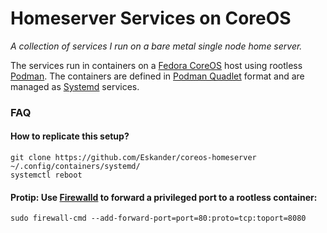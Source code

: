 # Homeserver Services on CoreOS

_A collection of services I run on a bare metal single node home server._

The services run in containers on a [Fedora CoreOS](https://fedoraproject.org/coreos/) host using rootless [Podman](https://podman.io/). The containers are defined in [Podman Quadlet](https://docs.podman.io/en/stable/markdown/podman-systemd.unit.5.html) format and are managed as [Systemd](https://systemd.io/) services.

### FAQ

#### How to replicate this setup?
```
git clone https://github.com/Eskander/coreos-homeserver ~/.config/containers/systemd/
systemctl reboot
```

#### Protip: Use [Firewalld](https://firewalld.org/) to forward a privileged port to a rootless container:
```
sudo firewall-cmd --add-forward-port=port=80:proto=tcp:toport=8080
```
